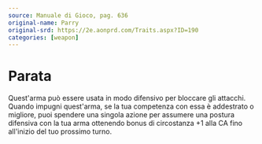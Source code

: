 ```yaml
---
source: Manuale di Gioco, pag. 636
original-name: Parry
original-srd: https://2e.aonprd.com/Traits.aspx?ID=190
categories: [weapon]
---
```


# Parata

Quest'arma può essere usata in modo difensivo per bloccare gli attacchi. Quando
impugni quest'arma, se la tua competenza con essa è addestrato o migliore, puoi
spendere una singola azione per assumere una postura difensiva con la tua arma
ottenendo bonus di circostanza +1 alla CA fino all'inizio del tuo prossimo
turno.
